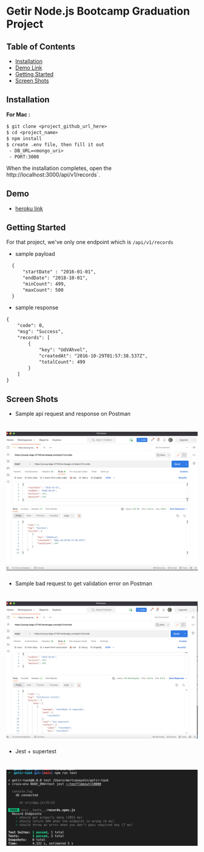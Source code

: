 # Getir Node.js Bootcamp Graduation Project

## Table of Contents

- [Installation](#installation)
- [Demo Link](#demo)
- [Getting Started](#getting-started)
- [Screen Shots](#screen-shots)

## Installation

**For Mac :**

```
$ git clone <project_github_url_here>
$ cd <project_name>
$ npm install
$ create .env file, then fill it out
 - DB_URL=<mongo_uri>
 - PORT:3000

```

When the installation completes, open the http://localhost:3000/api/v1/records`.

## Demo

- [heroku link](https://young-taiga-27146.herokuapp.com/api/v1/records)

## Getting Started

For that project, we've only one endpoint which is `/api/v1/records`

- sample payload

```
  {
      "startDate" : "2016-01-01",
      "endDate": "2018-10-01",
      "minCount": 499,
      "maxCount": 500
  }
```

- sample response

```
{
    "code": 0,
    "msg": "Success",
    "records": [
        {
            "key": "UdVAhvel",
            "createdAt": "2016-10-29T01:57:38.537Z",
            "totalCount": 499
        }
    ]
}
```

## Screen Shots

- Sample api request and response on Postman

# ![](screenshots/postman1.png)

- Sample bad request to get validation error on Postman

# ![](screenshots/postman2.png)

- Jest + supertest

# ![](screenshots/jest.png)
